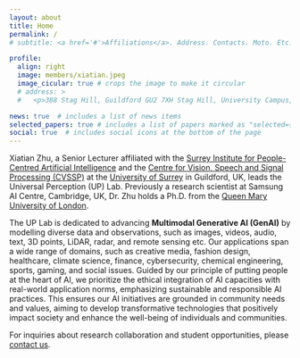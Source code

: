 ```yaml
---
layout: about
title: Home
permalink: /
# subtitle: <a href='#'>Affiliations</a>. Address. Contacts. Moto. Etc.

profile:
  align: right
  image: members/xiatian.jpeg
  image_cicular: true # crops the image to make it circular
  # address: >
  #   <p>388 Stag Hill, Guildford GU2 7XH Stag Hill, University Campus, Guildford GU2 7XH</p>

news: true  # includes a list of news items
selected_papers: true # includes a list of papers marked as "selected={true}"
social: true  # includes social icons at the bottom of the page
---
```


Xiatian Zhu, a Senior Lecturer affiliated with the [Surrey Institute for People-Centred Artificial Intelligence](https://www.surrey.ac.uk/artificial-intelligence) and the [Centre for Vision, Speech and Signal Processing (CVSSP)](https://www.surrey.ac.uk/centre-vision-speech-signal-processing) at the [University of Surrey](https://www.surrey.ac.uk/) in Guildford, UK, leads the Universal Perception (UP) Lab. Previously a research scientist at Samsung AI Centre, Cambridge, UK, Dr. Zhu holds a Ph.D. from the [Queen Mary University of London](https://www.qmul.ac.uk/).

The UP Lab is dedicated to advancing <b> Multimodal Generative AI (GenAI)</b> by modelling diverse data and observations, such as images, videos, audio, text, 3D points, LiDAR, radar, and remote sensing etc. Our applications span a wide range of domains, such as creative media, fashion design, healthcare, climate science, finance, cybersecurity, chemical engineering, sports, gaming, and social issues. Guided by our principle of putting people at the heart of AI, we prioritize the ethical integration of AI capacities with real-world application norms, emphasizing sustainable and responsible AI practices. This ensures our AI initiatives are grounded in community needs and values, aiming to develop transformative technologies that positively impact society and enhance the well-being of individuals and communities.

For inquiries about research collaboration and student opportunities, please [contact us](mailto:universalperceptionlab@gmail.com).

<!-- Write your biography here. Tell the world about yourself. Link to your favorite [subreddit](http://reddit.com). You can put a picture in, too. The code is already in, just name your picture `prof_pic.jpg` and put it in the `img/` folder.

Put your address / P.O. box / other info right below your picture. You can also disable any these elements by editing `profile` property of the YAML header of your `_pages/about.md`. Edit `_bibliography/papers.bib` and Jekyll will render your [publications page](/al-folio/publications/) automatically.

Link to your social media connections, too. This theme is set up to use [Font Awesome icons](http://fortawesome.github.io/Font-Awesome/) and [Academicons](https://jpswalsh.github.io/academicons/), like the ones below. Add your Facebook, Twitter, LinkedIn, Google Scholar, or just disable all of them. -->

